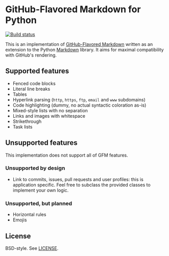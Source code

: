 # GitHub-Flavored Markdown for Python

[![Build status](https://travis-ci.org/Zopieux/py-gfm.svg?branch=master)](https://travis-ci.org/Zopieux/py-gfm)

This is an implementation of [GitHub-Flavored Markdown][gfm] written as an
extension to the Python [Markdown][md] library. It aims for maximal
compatibility with GitHub's rendering.


## Supported features

- Fenced code blocks
- Literal line breaks
- Tables
- Hyperlink parsing (`http`, `https`, `ftp`, `email` and `www` subdomains)
- Code highlighting (dummy, no actual syntactic coloration as-is)
- Mixed-style lists with no separation
- Links and images with whitespace
- Strikethrough
- Task lists


## Unsupported features

This implementation does not support all of GFM features.

### Unsupported by design

- Link to commits, issues, pull requests and user profiles: this is
  application specific. Feel free to subclass the provided classes to
  implement your own logic.

### Unsupported, but planned

- Horizontal rules
- Emojis


## License

BSD-style. See [LICENSE](/LICENSE).

[gfm]: http://github.github.com/github-flavored-markdown/
[md]: http://packages.python.org/Markdown/
